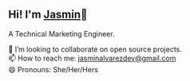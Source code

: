 
 
 ## Hi! I'm <a href="https://chicajasmin.netlify.app/#">Jasmin</a>👋
 A Technical Marketing Engineer. <br>
 


👯 I’m looking to collaborate on open source projects.<br>
📫 How to reach me:  jasminalvarezdev@gmail.com <br>
😄 Pronouns: She/Her/Hers <br>
